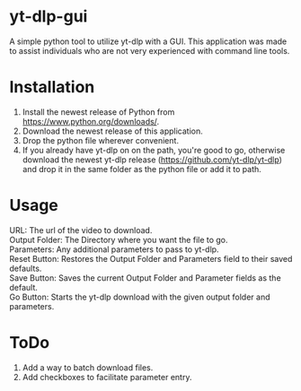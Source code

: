 # yt-dlp-gui
A simple python tool to utilize yt-dlp with a GUI. This application was made to assist individuals who are not very experienced with command line tools.

# Installation
1. Install the newest release of Python from https://www.python.org/downloads/.
2. Download the newest release of this application.
3. Drop the python file wherever convenient.
4. If you already have yt-dlp on on the path, you're good to go, otherwise download the newest yt-dlp release (https://github.com/yt-dlp/yt-dlp) and drop it in the same folder as the python file or add it to path.

# Usage
URL: The url of the video to download.  
Output Folder: The Directory where you want the file to go.  
Parameters: Any additional parameters to pass to yt-dlp.  
Reset Button: Restores the Output Folder and Parameters field to their saved defaults.  
Save Button: Saves the current Output Folder and Parameter fields as the default.  
Go Button: Starts the yt-dlp download with the given output folder and parameters.  

# ToDo
1. Add a way to batch download files.
2. Add checkboxes to facilitate parameter entry.
